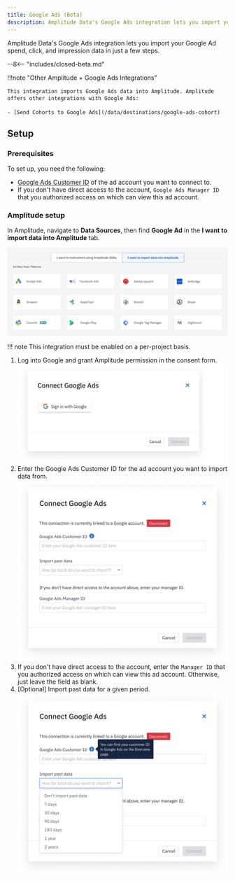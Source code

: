 ```yaml
---
title: Google Ads (Beta)
description: Amplitude Data's Google Ads integration lets you import your Google Ad spend, click, and impression data in just a few steps.
---
```


Amplitude Data's Google Ads integration lets you import your Google Ad spend, click, and impression data in just a few steps.

--8<-- "includes/closed-beta.md"

!!!note "Other Amplitude + Google Ads Integrations"

    This integration imports Google Ads data into Amplitude. Amplitude offers other integrations with Google Ads: 

    - [Send Cohorts to Google Ads](/data/destinations/google-ads-cohort)

## Setup

### Prerequisites

To set up, you need the following: 

- [Google Ads Customer ID](https://support.google.com/google-ads/answer/1704344?hl=en) of the ad account you want to connect to.
- If you don't have direct access to the account, `Google Ads Manager ID` that you authorized access on which can view this ad account.

### Amplitude setup 

In Amplitude, navigate to **Data Sources**, then find **Google Ad** in the **I want to import data into Amplitude** tab.

![Google Add Source](../../assets/images/marketing-analytics/add-sources.png)

!!! note 
    This integration must be enabled on a per-project basis.

1. Log into Google and grant Amplitude permission in the consent form.
![Google Login Image](../../assets/images/marketing-analytics/google-login.png)
2. Enter the Google Ads Customer ID for the ad account you want to import data from.
![Google Enter Account ID](../../assets/images/marketing-analytics/google-enter-info.png)
3. If you don't have direct access to the account, enter the `Manager ID` that you authorized access on which can view this ad account.  Otherwise, just leave the field as blank.
4. [Optional] Import past data for a given period.
![Google Historical Backfill](../../assets/images/marketing-analytics/google-past-data.png)
